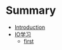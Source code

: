 # Summary

* [Introduction](README.md)
* [IO学习](book/IO/README.md)
    * [first](book/IO/first.md)

